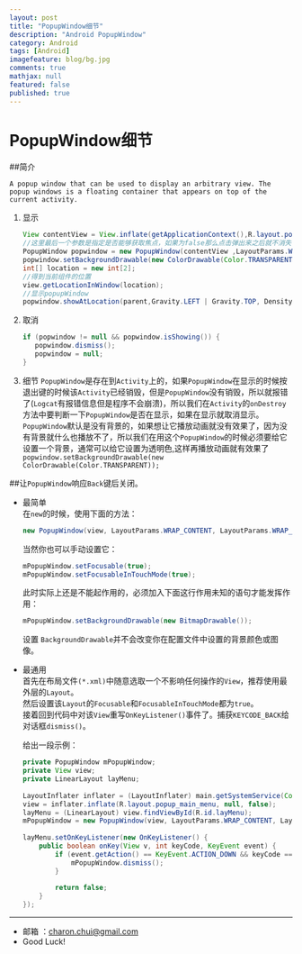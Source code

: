 ```yaml
---
layout: post
title: "PopupWindow细节"
description: "Android PopupWindow"
category: Android
tags: [Android]
imagefeature: blog/bg.jpg
comments: true
mathjax: null
featured: false
published: true
---
```



PopupWindow细节
===

##简介

`A popup window that can be used to display an arbitrary view. The popup windows is a floating container that appears on top of the current activity.`
 
1. 显示
	```java
	View contentView = View.inflate(getApplicationContext(),R.layout.popup_appmanger, null); 
	//这里最后一个参数是指定是否能够获取焦点，如果为false那么点击弹出来之后就不消失了，但是设置为true之后点击一个条目它弹出来了，再点击别的条目的时候这个popupWindow窗口没有焦点了就自己消失了
	PopupWindow popwindow = new PopupWindow(contentView ,LayoutParams.WRAP_CONTENT, LayoutParams.WRAP_CONTENT,true);
	popwindow.setBackgroundDrawable(new ColorDrawable(Color.TRANSPARENT));
	int[] location = new int[2];
	//得到当前组件的位置
	view.getLocationInWindow(location);
	//显示popupWindow
	popwindow.showAtLocation(parent,Gravity.LEFT | Gravity.TOP, DensityUtil.dip2px(getApplicationContext(), location[0] + 70),location[1]);
	```

2. 取消
	```java
	if (popwindow != null && popwindow.isShowing()) {
	   popwindow.dismiss();
	   popwindow = null;
	} 
	```

3. 细节
	`PopupWindow`是存在到`Activity`上的，如果`PopupWindow`在显示的时候按退出键的时候该`Activity`已经销毁，但是`PopupWindow`没有销毁，所以就报错了(`Logcat`有报错信息但是程序不会崩溃)，所以我们在`Activity`的`onDestroy`方法中要判断一下`PopupWindow`是否在显示，如果在显示就取消显示。     
	`PopupWindow`默认是没有背景的，如果想让它播放动画就没有效果了，因为没有背景就什么也播放不了，所以我们在用这个`PopupWindow`的时候必须要给它设置一个背景，通常可以给它设置为透明色,这样再播放动画就有效果了
	`popwindow.setBackgroundDrawable(new ColorDrawable(Color.TRANSPARENT));`
	
##让`PopupWindow`响应`Back`键后关闭。

- 最简单        
    在`new`的时候，使用下面的方法：          
	```java
	new PopupWindow(view, LayoutParams.WRAP_CONTENT, LayoutParams.WRAP_CONTENT, true);
	```
	
	当然你也可以手动设置它：      
	```java
	mPopupWindow.setFocusable(true);
	mPopupWindow.setFocusableInTouchMode(true);  
	```
	
	此时实际上还是不能起作用的，必须加入下面这行作用未知的语句才能发挥作用：        
	```java
	mPopupWindow.setBackgroundDrawable(new BitmapDrawable());
	```
	设置 `BackgroundDrawable`并不会改变你在配置文件中设置的背景颜色或图像。

- 最通用        
    首先在布局文件`(*.xml)`中随意选取一个不影响任何操作的`View`，推荐使用最外层的`Layout`。      
	然后设置该`Layout`的`Focusable`和`FocusableInTouchMode`都为`true`。	     
	接着回到代码中对该`View`重写`OnKeyListener()`事件了。捕获`KEYCODE_BACK`给对话框`dismiss()`。
	
	给出一段示例：        
    ```java
    private PopupWindow mPopupWindow;
    private View view;
    private LinearLayout layMenu;
     
    LayoutInflater inflater = (LayoutInflater) main.getSystemService(Context.LAYOUT_INFLATER_SERVICE);
    view = inflater.inflate(R.layout.popup_main_menu, null, false);
    layMenu = (LinearLayout) view.findViewById(R.id.layMenu);
    mPopupWindow = new PopupWindow(view, LayoutParams.WRAP_CONTENT, LayoutParams.WRAP_CONTENT, true);
     
    layMenu.setOnKeyListener(new OnKeyListener() {
        public boolean onKey(View v, int keyCode, KeyEvent event) {
            if (event.getAction() == KeyEvent.ACTION_DOWN && keyCode == KeyEvent.KEYCODE_BACK) {
                mPopupWindow.dismiss();
			}
     
            return false;
        }
    });
    ```

---

- 邮箱 ：charon.chui@gmail.com  
- Good Luck! 